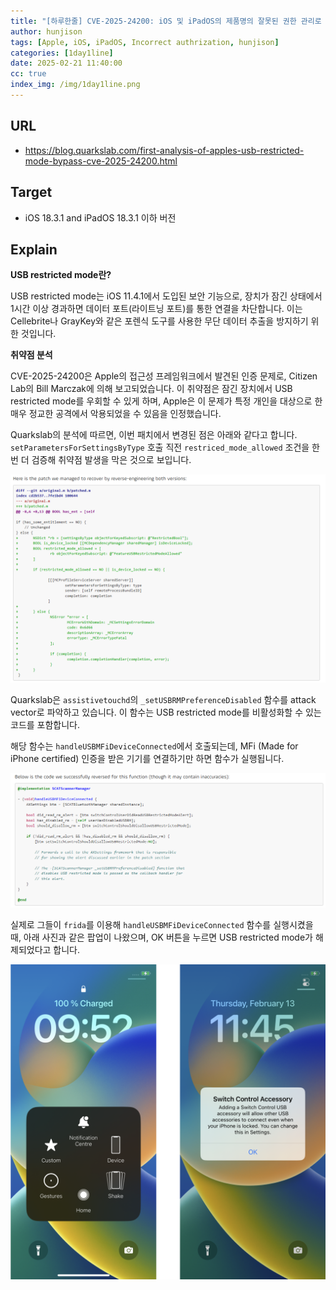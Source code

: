 ```yaml
---
title: "[하루한줄] CVE-2025-24200: iOS 및 iPadOS의 제품명의 잘못된 권한 관리로 인한 USB restricted mode 비활성화 취약점"
author: hunjison
tags: [Apple, iOS, iPadOS, Incorrect authrization, hunjison]
categories: [1day1line]
date: 2025-02-21 11:40:00
cc: true
index_img: /img/1day1line.png
---
```


## URL

- https://blog.quarkslab.com/first-analysis-of-apples-usb-restricted-mode-bypass-cve-2025-24200.html

## Target

- iOS 18.3.1 and iPadOS 18.3.1 이하 버전


## Explain

**USB restricted mode란?**

USB restricted mode는 iOS 11.4.1에서 도입된 보안 기능으로, 장치가 잠긴 상태에서 1시간 이상 경과하면 데이터 포트(라이트닝 포트)를 통한 연결을 차단합니다. 이는 Cellebrite나 GrayKey와 같은 포렌식 도구를 사용한 무단 데이터 추출을 방지하기 위한 것입니다.

**취약점 분석**

CVE-2025-24200은 Apple의 접근성 프레임워크에서 발견된 인증 문제로, Citizen Lab의 Bill Marczak에 의해 보고되었습니다. 이 취약점은 잠긴 장치에서 USB restricted mode를 우회할 수 있게 하며, Apple은 이 문제가 특정 개인을 대상으로 한 매우 정교한 공격에서 악용되었을 수 있음을 인정했습니다.

Quarkslab의 분석에 따르면, 이번 패치에서 변경된 점은 아래와 같다고 합니다. `setParametersForSettingsByType` 호출 직전 `restriced_mode_allowed` 조건을 한 번 더 검증해 취약점 발생을 막은 것으로 보입니다.


![](CVE-2025-24200/1.png)

Quarkslab은 `assistivetouchd`의 `_setUSBRMPreferenceDisabled` 함수를 attack vector로 파악하고 있습니다. 이 함수는 USB restricted mode를 비활성화할 수 있는 코드를 포함합니다.

해당 함수는 `handleUSBMFiDeviceConnected`에서 호출되는데, MFi (Made for iPhone certified) 인증을 받은 기기를 연결하기만 하면 함수가 실행됩니다.


![](CVE-2025-24200/2.png)


실제로 그들이 `frida`를 이용해 `handleUSBMFiDeviceConnected` 함수를 실행시켰을 때, 아래 사진과 같은 팝업이 나왔으며, OK 버튼을 누르면 USB restricted mode가 해제되었다고 합니다.

![](CVE-2025-24200/3.png)


